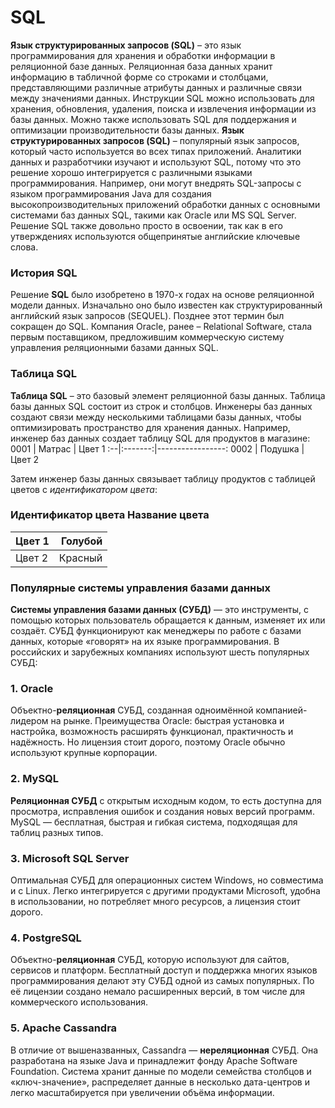 # SQL
**Язык структурированных запросов (SQL)** – это язык программирования для хранения и обработки информации в реляционной базе данных. Реляционная база данных хранит информацию в табличной форме со строками и столбцами, представляющими различные атрибуты данных и различные связи между значениями данных. Инструкции SQL можно использовать для хранения, обновления, удаления, поиска и извлечения информации из базы данных. Можно также использовать SQL для поддержания и оптимизации производительности базы данных.
**Язык структурированных запросов (SQL)** – популярный язык запросов, который часто используется во всех типах приложений. Аналитики данных и разработчики изучают и используют SQL, потому что это решение хорошо интегрируется с различными языками программирования. Например, они могут внедрять SQL-запросы с языком программирования Java для создания высокопроизводительных приложений обработки данных с основными системами баз данных SQL, такими как Oracle или MS SQL Server. Решение SQL также довольно просто в освоении, так как в его утверждениях используются общепринятые английские ключевые слова.
### История SQL 
Решение **SQL** было изобретено в 1970-х годах на основе реляционной модели данных. Изначально оно было известен как структурированный английский язык запросов (SEQUEL). Позднее этот термин был сокращен до SQL. Компания Oracle, ранее – Relational Software, стала первым поставщиком, предложившим коммерческую систему управления реляционными базами данных SQL.
### Таблица SQL
**Таблица SQL** – это базовый элемент реляционной базы данных. Таблица базы данных SQL состоит из строк и столбцов. Инженеры баз данных создают связи между несколькими таблицами базы данных, чтобы оптимизировать пространство для хранения данных.
Например, инженер баз данных создает таблицу SQL для продуктов в магазине: 
0001 | Матрас | Цвет 1 
:--|:-------:|-----------------:
0002 | Подушка | Цвет 2

Затем инженер базы данных связывает таблицу продуктов с таблицей цветов с *идентификатором цвета*:
### Идентификатор цвета Название цвета 
Цвет 1 | Голубой 
:--|-----------------:
Цвет 2 | Красный

### Популярные системы управления базами данных   
**Системы управления базами данных (СУБД)** — это инструменты, с помощью которых пользователь обращается к данным, изменяет их или создаёт. СУБД функционируют как менеджеры по работе с базами данных, которые «говорят» на их языке программирования. В российских и зарубежных компаниях используют шесть популярных СУБД:
### 1. Oracle
Объектно-**реляционная** СУБД, созданная одноимённой компанией-лидером на рынке. Преимущества Oracle: быстрая установка и настройка, возможность расширять функционал, практичность и надёжность. Но лицензия стоит дорого, поэтому Oracle обычно используют крупные корпорации.
### 2. MySQL  
**Реляционная СУБД** с открытым исходным кодом, то есть доступна для просмотра, исправления ошибок и создания новых версий программ. MySQL — бесплатная, быстрая и гибкая система, подходящая для таблиц разных типов.  
### 3. Microsoft SQL Server  
Оптимальная СУБД для операционных систем Windows, но совместима и с Linux. Легко интегрируется с другими продуктами Microsoft, удобна в использовании, но потребляет много ресурсов, а лицензия стоит дорого.   
### 4. PostgreSQL   
Объектно-**реляционная** СУБД, которую используют для сайтов, сервисов и платформ. Бесплатный доступ и поддержка многих языков программирования делают эту СУБД одной из самых популярных. По её лицензии создано немало расширенных версий, в том числе для коммерческого использования.   
### 5. Apache Cassandra   
В отличие от вышеназванных, Cassandra — **нереляционная** СУБД. Она разработана на языке Java и принадлежит фонду Apache Software Foundation. Система хранит данные по модели семейства столбцов и «ключ-значение», распределяет данные в несколько дата-центров и легко масштабируется при увеличении объёма информации.   
